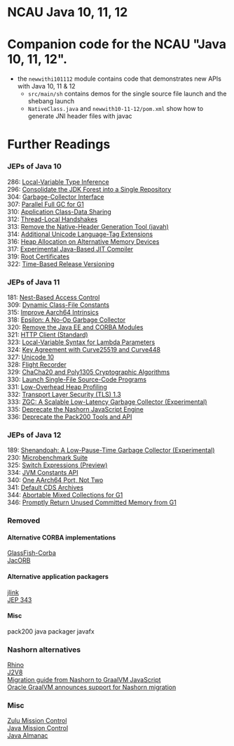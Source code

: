 NCAU Java 10, 11, 12
==========================

# Companion code for the NCAU "Java 10, 11, 12".

 * the `newwithi101112` module contains code that demonstrates new APIs with Java 10, 11 & 12
   * `src/main/sh` contains demos for the single source file launch and the shebang launch
   * `NativeClass.java` and `newwith10-11-12/pom.xml` show how to generate JNI header files with javac

# Further Readings

### JEPs of Java 10 
286: [Local-Variable Type Inference](https://openjdk.java.net/jeps/286)  
296: [Consolidate the JDK Forest into a Single Repository](https://openjdk.java.net/jeps/296)  
304: [Garbage-Collector Interface](https://openjdk.java.net/jeps/304)  
307: [Parallel Full GC for G1](https://openjdk.java.net/jeps/307)  
310: [Application Class-Data Sharing](https://openjdk.java.net/jeps/310)  
312: [Thread-Local Handshakes](https://openjdk.java.net/jeps/312)  
313: [Remove the Native-Header Generation Tool (javah)](https://openjdk.java.net/jeps/313)  
314: [Additional Unicode Language-Tag Extensions](https://openjdk.java.net/jeps/314)  
316: [Heap Allocation on Alternative Memory Devices](https://openjdk.java.net/jeps/316)  
317: [Experimental Java-Based JIT Compiler](https://openjdk.java.net/jeps/317)  
319: [Root Certificates](https://openjdk.java.net/jeps/319)  
322: [Time-Based Release Versioning](https://openjdk.java.net/jeps/322)

### JEPs of Java 11
181: [Nest-Based Access Control](https://openjdk.java.net/jeps/181)  
309: [Dynamic Class-File Constants](https://openjdk.java.net/jeps/309)  
315: [Improve Aarch64 Intrinsics](https://openjdk.java.net/jeps/315)  
318: [Epsilon: A No-Op Garbage Collector](https://openjdk.java.net/jeps/318)  
320: [Remove the Java EE and CORBA Modules](https://openjdk.java.net/jeps/320)  
321: [HTTP Client (Standard)](https://openjdk.java.net/jeps/321)  
323: [Local-Variable Syntax for Lambda Parameters](https://openjdk.java.net/jeps/323)  
324: [Key Agreement with Curve25519 and Curve448](https://openjdk.java.net/jeps/324)  
327: [Unicode 10](https://openjdk.java.net/jeps/327)  
328: [Flight Recorder](https://openjdk.java.net/jeps/328)  
329: [ChaCha20 and Poly1305 Cryptographic Algorithms](https://openjdk.java.net/jeps/329)  
330: [Launch Single-File Source-Code Programs](https://openjdk.java.net/jeps/330)  
331: [Low-Overhead Heap Profiling](https://openjdk.java.net/jeps/331)  
332: [Transport Layer Security (TLS) 1.3](https://openjdk.java.net/jeps/332)  
333: [ZGC: A Scalable Low-Latency Garbage Collector (Experimental)](https://openjdk.java.net/jeps/333)  
335: [Deprecate the Nashorn JavaScript Engine](https://openjdk.java.net/jeps/335)  
336: [Deprecate the Pack200 Tools and API](https://openjdk.java.net/jeps/336)

### JEPs of Java 12
189: [Shenandoah: A Low-Pause-Time Garbage Collector (Experimental)](https://openjdk.java.net/jeps/189)  
230: [Microbenchmark Suite](https://openjdk.java.net/jeps/230)  
325: [Switch Expressions (Preview)](https://openjdk.java.net/jeps/325)  
334: [JVM Constants API](https://openjdk.java.net/jeps/334)  
340: [One AArch64 Port, Not Two](https://openjdk.java.net/jeps/340)  
341: [Default CDS Archives](https://openjdk.java.net/jeps/341)  
344: [Abortable Mixed Collections for G1](https://openjdk.java.net/jeps/344)  
346: [Promptly Return Unused Committed Memory from G1](https://openjdk.java.net/jeps/346)

### Removed 
#### Alternative CORBA implementations
[GlassFish-Corba](https://javaee.github.io/glassfish-corba/)  
[JacORB](https://www.jacorb.org/)

#### Alternative application packagers
[jlink](https://docs.oracle.com/javase/10/tools/jlink.html)  
[JEP 343](https://openjdk.java.net/jeps/343)

#### Misc
pack200
java packager
javafx

### Nashorn alternatives
[Rhino](https://developer.mozilla.org/de/docs/Rhino)  
[J2V8](https://github.com/eclipsesource/J2V8)  
[Migration guide from Nashorn to GraalVM JavaScript](https://github.com/graalvm/graaljs/blob/master/docs/user/NashornMigrationGuide.md)  
[Oracle GraalVM announces support for Nashorn migration](https://medium.com/graalvm/oracle-graalvm-announces-support-for-nashorn-migration-c04810d75c1f)  

### Misc
[Zulu Mission Control](https://www.azul.com/products/zulu-mission-control/)  
[Java Mission Control](https://jdk.java.net/jmc/)  
[Java Almanac](https://github.com/marchof/java-almanac/)

